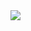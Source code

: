 <img src="https://github.com/taoste/Hello-World/blob/master/images/favicon-ico/favicon.ico?raw=true"/>
